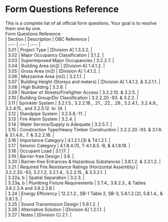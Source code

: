 # **Form Questions Reference**

This is a complete list of all official form questions. Your goal is to resolve them one by one.  
Form Questions Reference:  
| Section | Description | OBC Reference |  
| :--- | :--- | :--- |  
| 3.01 | Project Type | [Division A] 1.3.3.2. |  
| 3.02 | Major Occupancy Classification | 3.1.2. |  
| 3.03 | Superimposed Major Occupancies | 3.2.2.7. |  
| 3.04 | Building Area (m2) | [Division A] 1.4.1.2. |  
| 3.05 | Gross Area (m2) | [Division A] 1.4.1.2. |  
| 3.06 | Mezzanine Area (m2) | 3.2.1.1. |  
| 3.07 | Building Height (Storeys and meters) | [Division A] 1.4.1.2. & 3.2.1.1. |  
| 3.08 | High Building | 3.2.6. |  
| 3.09 | Number of Streets/Firefighter Access | 3.2.2.10. & 3.2.5. |  
| 3.10 | Building Group/Div Classification | 3.2.2.20.-93. & 3.2.2. |  
| 3.11 | Sprinkler System | 3.2.1.5., 3.2.2.18., .21., .22., .29., 3.2.4.1., 3.2.4.9., 3.2.4.15., and 3.2.5.12. to .14. |  
| 3.12 | Standpipe System | 3.2.5.8.-11. |  
| 3.13 | Fire Alarm System | 3.2.4. |  
| 3.14 | Water Service/Supply is Adequate | 3.2.5.7. |  
| 3.15 | Construction Type/Heavy Timber Construction | 3.2.2.20.-93. & 3.1.6. & 3.1.4.6., 7. & 3.2.2.16. |  
| 3.16 | Importance Category | 4.1.2.1.(3) & T4.1.2.1. |  
| 3.17 | Seismic Category | 4.1.8.4.(1), T-4.1.8.5.-B, & 4.1.8.18. |  
| 3.18 | Occupant Load | 3.1.17. |  
| 3.19 | Barrier-free Design | 3.8. |  
| 3.20 | Barrier-free Entrances & Hazardous Substances | 3.8.1.2. & 3.3.1.2. |  
| 3.21 | Required Fire Resistance Ratings (Horizontal Assembly) | 3.2.2.20.-93, 3.2.1.2, 3.2.1.4., 3.2.2.15., & 3.3.2.1. |  
| 3.22a, b | Spatial Separation | 3.2.3. |  
| 3.23a, b | Plumbing Fixture Requirements | 3.7.4., 3.8.2.3., & Tables 3.8.2.3.A and 3.8.2.3.B |  
| 3.24 | Energy Efficiency | 12.2.1.2., SB-1 Table 2, SB-3, 5.8.1.2.(2), 5.8.1.4., & 5.8.1.5. |  
| 3.25 | Sound Transmission Design | 5.9.1.2. |  
| 3.26 | Alternative Solution | [Division A] 1.2.1.1. |  
| 3.27 | Notes | [Division C] 2.1. |